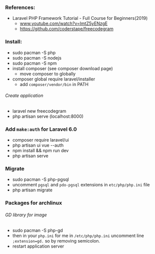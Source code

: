 ### References:
  - Laravel PHP Framework Tutorial - Full Course for Beginners(2019)
    - www.youtube.com/watch?v=ImtZ5yENzgE
    - https://github.com/coderstape/freecodegram

### Install:
  - sudo pacman -S php
  - sudo pacman -S nodejs
  - sudo pacman -S npm
  - install composer (see composer download page)
    - move composer to globally
  - composer global require laravel/installer
    - add `composer/vendor/bin` in PATH

###### Create application
  - laravel new freecodegram
  - php artisan serve (localhost:8000)

### Add `make:auth` for Laravel 6.0
  - composer require laravel/ui
  - php artisan ui vue --auth
  - npm install && npm run dev
  - php artisan serve

### Migrate
  - sudo pacman -S php-pgsql
  - uncomment `pgsql` and `pdo-pgsql` extensions in `etc/php/php.ini` file
  - php artisan migrate

### Packages for archlinux

###### GD library for image
  - sudo pacman -S php-gd
  - then in your `php.ini` for me in `/etc/php/php.ini` uncomment line `;extension=gd.` so by removing semicolon.
  - restart application server

